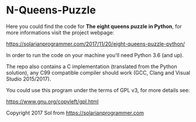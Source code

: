 # N-Queens-Puzzle

Here you could find the code for **The eight queens puzzle in Python**, for more informations visit the project webpage:

https://solarianprogrammer.com/2017/11/20/eight-queens-puzzle-python/

In order to run the code on your machine you'll need Python 3.6 (and up).

The repo also contains a C implementation (translated from the Python solution), any C99 compatible compiler should work (GCC, Clang and Visual Studio 2015/2017).

You could use this program under the terms of GPL v3, for more details see:

https://www.gnu.org/copyleft/gpl.html

Copyright 2017 Sol from https://solarianprogrammer.com

